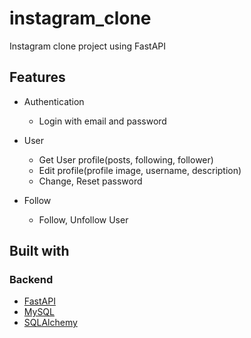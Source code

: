 # instagram_clone
Instagram clone project using FastAPI

<!-- [__>>LIVE DEMO__](https://yelp-campground-ic3l.onrender.com/)  -->
<!-- ###### takes some time to wake up the server -->

<!-- Test User -->

<!-- Username : test -->
<!-- Password : test1234 -->


## Features

- Authentication
  - Login with email and password

- User
  - Get User profile(posts, following, follower)
  - Edit profile(profile image, username, description)
  - Change, Reset password
  
- Follow
  - Follow, Unfollow User
  
<!-- - Authorization
  - Only authenticated user can update and delete Posts
  - Only authenticated user can delete Comments -->


## Built with

### Backend
- [FastAPI](https://fastapi.tiangolo.com/)
- [MySQL](https://www.mysql.com/)
- [SQLAlchemy](https://www.sqlalchemy.org/)
